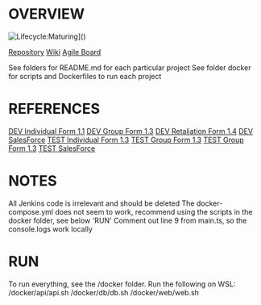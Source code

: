 # OVERVIEW
![Lifecycle:Maturing](https://img.shields.io/badge/Lifecycle-Maturing-007EC6)](<Redirect-URL>)

[Repository](https://github.com/bcgov/tti)
[Wiki](https://moag.atlassian.net/wiki/spaces/HRT/pages/1381302592/HRT+Openshift+Implementation+-+Intake+Forms)
[Agile Board](https://moag.atlassian.net/jira/software/projects/AMOS/boards/72/backlog)

See folders for README.md for each particular project
See folder docker for scripts and Dockerfiles to run each project

# REFERENCES
[DEV Individual Form 1.1](https://angular-on-nginx-2cf5e3-dev.apps.silver.devops.gov.bc.ca/hrt/hrt)
[DEV Group Form 1.3](https://angular-on-nginx-2cf5e3-dev.apps.silver.devops.gov.bc.ca/hrt/hrt-group)
[DEV Retaliation Form 1.4](https://angular-on-nginx-2cf5e3-dev.apps.silver.devops.gov.bc.ca/hrt/hrt-retaliation)
[DEV SalesForce](https://bchrt--qa.sandbox.lightning.force.com/lightning/page/home)
[TEST Individual Form 1.3](https://angular-on-nginx-2cf5e3-test.apps.silver.devops.gov.bc.ca/hrt/hrt)
[TEST Group Form 1.3](https://angular-on-nginx-2cf5e3-test.apps.silver.devops.gov.bc.ca/hrt/hrt-group)
[TEST Group Form 1.3](https://angular-on-nginx-2cf5e3-test.apps.silver.devops.gov.bc.ca/hrt/hrt-retaliation)
[TEST SalesForce](https://bchrt--staging.sandbox.lightning.force.com/lightning/page/home)

# NOTES
All Jenkins code is irrelevant and should be deleted
The docker-compose.yml does not seem to work, recommend using the scripts in the docker folder, see below 'RUN'
Comment out line 9 from main.ts, so the console.logs work locally

# RUN
To run everything, see the /docker folder. Run the following on WSL:
/docker/api/api.sh
/docker/db/db.sh
/docker/web/web.sh
